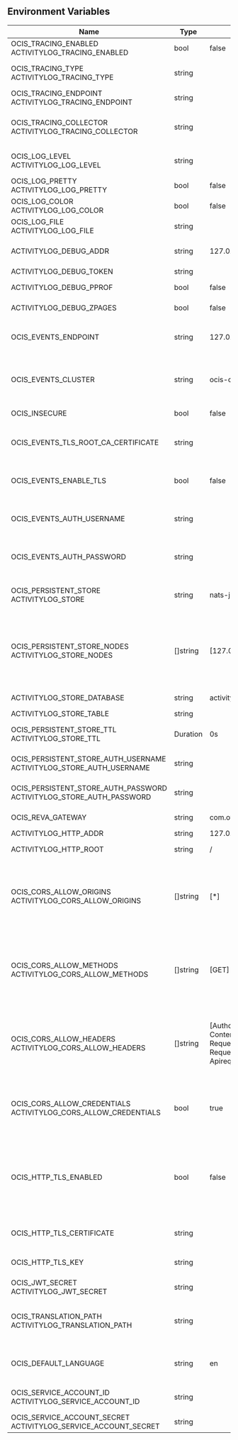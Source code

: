## Environment Variables

| Name | Type | Default Value | Description |
|------|------|---------------|-------------|
| OCIS_TRACING_ENABLED<br/>ACTIVITYLOG_TRACING_ENABLED | bool | false | Activates tracing.|
| OCIS_TRACING_TYPE<br/>ACTIVITYLOG_TRACING_TYPE | string |  | The type of tracing. Defaults to '', which is the same as 'jaeger'. Allowed tracing types are 'jaeger' and '' as of now.|
| OCIS_TRACING_ENDPOINT<br/>ACTIVITYLOG_TRACING_ENDPOINT | string |  | The endpoint of the tracing agent.|
| OCIS_TRACING_COLLECTOR<br/>ACTIVITYLOG_TRACING_COLLECTOR | string |  | The HTTP endpoint for sending spans directly to a collector, i.e. http://jaeger-collector:14268/api/traces. Only used if the tracing endpoint is unset.|
| OCIS_LOG_LEVEL<br/>ACTIVITYLOG_LOG_LEVEL | string |  | The log level. Valid values are: 'panic', 'fatal', 'error', 'warn', 'info', 'debug', 'trace'.|
| OCIS_LOG_PRETTY<br/>ACTIVITYLOG_LOG_PRETTY | bool | false | Activates pretty log output.|
| OCIS_LOG_COLOR<br/>ACTIVITYLOG_LOG_COLOR | bool | false | Activates colorized log output.|
| OCIS_LOG_FILE<br/>ACTIVITYLOG_LOG_FILE | string |  | The path to the log file. Activates logging to this file if set.|
| ACTIVITYLOG_DEBUG_ADDR | string | 127.0.0.1:9197 | Bind address of the debug server, where metrics, health, config and debug endpoints will be exposed.|
| ACTIVITYLOG_DEBUG_TOKEN | string |  | Token to secure the metrics endpoint.|
| ACTIVITYLOG_DEBUG_PPROF | bool | false | Enables pprof, which can be used for profiling.|
| ACTIVITYLOG_DEBUG_ZPAGES | bool | false | Enables zpages, which can be used for collecting and viewing in-memory traces.|
| OCIS_EVENTS_ENDPOINT | string | 127.0.0.1:9233 | The address of the event system. The event system is the message queuing service. It is used as message broker for the microservice architecture.|
| OCIS_EVENTS_CLUSTER | string | ocis-cluster | The clusterID of the event system. The event system is the message queuing service. It is used as message broker for the microservice architecture. Mandatory when using NATS as event system.|
| OCIS_INSECURE | bool | false | Whether to verify the server TLS certificates.|
| OCIS_EVENTS_TLS_ROOT_CA_CERTIFICATE | string |  | The root CA certificate used to validate the server's TLS certificate. If provided NOTIFICATIONS_EVENTS_TLS_INSECURE will be seen as false.|
| OCIS_EVENTS_ENABLE_TLS | bool | false | Enable TLS for the connection to the events broker. The events broker is the ocis service which receives and delivers events between the services.|
| OCIS_EVENTS_AUTH_USERNAME | string |  | The username to authenticate with the events broker. The events broker is the ocis service which receives and delivers events between the services.|
| OCIS_EVENTS_AUTH_PASSWORD | string |  | The password to authenticate with the events broker. The events broker is the ocis service which receives and delivers events between the services.|
| OCIS_PERSISTENT_STORE<br/>ACTIVITYLOG_STORE | string | nats-js-kv | The type of the store. Supported values are: 'memory', 'nats-js-kv', 'redis-sentinel', 'noop'. See the text description for details.|
| OCIS_PERSISTENT_STORE_NODES<br/>ACTIVITYLOG_STORE_NODES | []string | [127.0.0.1:9233] | A list of nodes to access the configured store. This has no effect when 'memory' store is configured. Note that the behaviour how nodes are used is dependent on the library of the configured store. See the Environment Variable Types description for more details.|
| ACTIVITYLOG_STORE_DATABASE | string | activitylog | The database name the configured store should use.|
| ACTIVITYLOG_STORE_TABLE | string |  | The database table the store should use.|
| OCIS_PERSISTENT_STORE_TTL<br/>ACTIVITYLOG_STORE_TTL | Duration | 0s | Time to live for events in the store. See the Environment Variable Types description for more details.|
| OCIS_PERSISTENT_STORE_AUTH_USERNAME<br/>ACTIVITYLOG_STORE_AUTH_USERNAME | string |  | The username to authenticate with the store. Only applies when store type 'nats-js-kv' is configured.|
| OCIS_PERSISTENT_STORE_AUTH_PASSWORD<br/>ACTIVITYLOG_STORE_AUTH_PASSWORD | string |  | The password to authenticate with the store. Only applies when store type 'nats-js-kv' is configured.|
| OCIS_REVA_GATEWAY | string | com.owncloud.api.gateway | CS3 gateway used to look up user metadata|
| ACTIVITYLOG_HTTP_ADDR | string | 127.0.0.1:9195 | The bind address of the HTTP service.|
| ACTIVITYLOG_HTTP_ROOT | string | / | Subdirectory that serves as the root for this HTTP service.|
| OCIS_CORS_ALLOW_ORIGINS<br/>ACTIVITYLOG_CORS_ALLOW_ORIGINS | []string | [*] | A list of allowed CORS origins. See following chapter for more details: *Access-Control-Allow-Origin* at https://developer.mozilla.org/en-US/docs/Web/HTTP/Headers/Access-Control-Allow-Origin. See the Environment Variable Types description for more details.|
| OCIS_CORS_ALLOW_METHODS<br/>ACTIVITYLOG_CORS_ALLOW_METHODS | []string | [GET] | A list of allowed CORS methods. See following chapter for more details: *Access-Control-Request-Method* at https://developer.mozilla.org/en-US/docs/Web/HTTP/Headers/Access-Control-Request-Method. See the Environment Variable Types description for more details.|
| OCIS_CORS_ALLOW_HEADERS<br/>ACTIVITYLOG_CORS_ALLOW_HEADERS | []string | [Authorization Origin Content-Type Accept X-Requested-With X-Request-Id Ocs-Apirequest] | A list of allowed CORS headers. See following chapter for more details: *Access-Control-Request-Headers* at https://developer.mozilla.org/en-US/docs/Web/HTTP/Headers/Access-Control-Request-Headers. See the Environment Variable Types description for more details.|
| OCIS_CORS_ALLOW_CREDENTIALS<br/>ACTIVITYLOG_CORS_ALLOW_CREDENTIALS | bool | true | Allow credentials for CORS.See following chapter for more details: *Access-Control-Allow-Credentials* at https://developer.mozilla.org/en-US/docs/Web/HTTP/Headers/Access-Control-Allow-Credentials.|
| OCIS_HTTP_TLS_ENABLED | bool | false | Activates TLS for the http based services using the server certifcate and key configured via OCIS_HTTP_TLS_CERTIFICATE and OCIS_HTTP_TLS_KEY. If OCIS_HTTP_TLS_CERTIFICATE is not set a temporary server certificate is generated - to be used with PROXY_INSECURE_BACKEND=true.|
| OCIS_HTTP_TLS_CERTIFICATE | string |  | Path/File name of the TLS server certificate (in PEM format) for the http services.|
| OCIS_HTTP_TLS_KEY | string |  | Path/File name for the TLS certificate key (in PEM format) for the server certificate to use for the http services.|
| OCIS_JWT_SECRET<br/>ACTIVITYLOG_JWT_SECRET | string |  | The secret to mint and validate jwt tokens.|
| OCIS_TRANSLATION_PATH<br/>ACTIVITYLOG_TRANSLATION_PATH | string |  | (optional) Set this to a path with custom translations to overwrite the builtin translations. Note that file and folder naming rules apply, see the documentation for more details.|
| OCIS_DEFAULT_LANGUAGE | string | en | The default language used by services and the WebUI. If not defined, English will be used as default. See the documentation for more details.|
| OCIS_SERVICE_ACCOUNT_ID<br/>ACTIVITYLOG_SERVICE_ACCOUNT_ID | string |  | The ID of the service account the service should use. See the 'auth-service' service description for more details.|
| OCIS_SERVICE_ACCOUNT_SECRET<br/>ACTIVITYLOG_SERVICE_ACCOUNT_SECRET | string |  | The service account secret.|